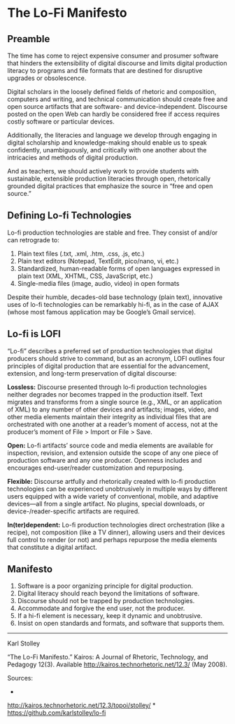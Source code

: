 # The Lo-Fi Manifesto

## Preamble

The time has come to reject expensive consumer and prosumer software that hinders the extensibility of digital discourse and limits digital production literacy to programs and file formats that are destined for disruptive upgrades or obsolescence.

Digital scholars in the loosely defined fields of rhetoric and composition, computers and writing, and technical communication should create free and open source artifacts that are software- and device-independent. Discourse posted on the open Web can hardly be considered free if access requires costly software or particular devices.

Additionally, the literacies and language we develop through engaging in digital scholarship and knowledge-making should enable us to speak confidently, unambiguously, and critically with one another about the intricacies and methods of digital production.

And as teachers, we should actively work to provide students with sustainable, extensible production literacies through open, rhetorically grounded digital practices that emphasize the source in “free and open source.”

## Defining Lo-fi Technologies

Lo-fi production technologies are stable and free. They consist of and/or can retrograde to:

1. Plain text files (.txt, .xml, .htm, .css, .js, etc.)
2. Plain text editors (Notepad, TextEdit, pico/nano, vi, etc.)
3. Standardized, human-readable forms of open languages expressed in plain text (XML, XHTML, CSS, JavaScript, etc.)
4. Single-media files (image, audio, video) in open formats

Despite their humble, decades-old base technology (plain text), innovative uses of lo-fi technologies can be remarkably hi-fi, as in the case of AJAX (whose most famous application may be Google’s Gmail service).

## Lo-fi is LOFI

“Lo-fi” describes a preferred set of production technologies that digital producers should strive to command, but as an acronym, LOFI outlines four principles of digital production that are essential for the advancement, extension, and long-term preservation of digital discourse:

**Lossless:** Discourse presented through lo-fi production technologies neither degrades nor becomes trapped in the production itself. Text migrates and transforms from a single source (e.g., XML, or an application of XML) to any number of other devices and artifacts; images, video, and other media elements maintain their integrity as individual files that are orchestrated with one another at a reader’s moment of access, not at the producer’s moment of File > Import or File > Save.

**Open:** Lo-fi artifacts’ source code and media elements are available for inspection, revision, and extension outside the scope of any one piece of production software and any one producer. Openness includes and encourages end-user/reader customization and repurposing.

**Flexible:** Discourse artfully and rhetorically created with lo-fi production technologies can be experienced unobtrusively in multiple ways by different users equipped with a wide variety of conventional, mobile, and adaptive devices—all from a single artifact. No plugins, special downloads, or device-/reader-specific artifacts are required.

**In(ter)dependent:** Lo-fi production technologies direct orchestration (like a recipe), not composition (like a TV dinner), allowing users and their devices full control to render (or not) and perhaps repurpose the media elements that constitute a digital artifact.

## Manifesto

1. Software is a poor organizing principle for digital production.
2. Digital literacy should reach beyond the limitations of software.
3. Discourse should not be trapped by production technologies.
4. Accommodate and forgive the end user, not the producer.
5. If a hi-fi element is necessary, keep it dynamic and unobtrusive.
6. Insist on open standards and formats, and software that supports them.

----

Karl Stolley

“The Lo-Fi Manifesto.” Kairos: A Journal of Rhetoric, Technology, and Pedagogy 12(3). Available  http://kairos.technorhetoric.net/12.3/ (May 2008).

Sources: 

* 
http://kairos.technorhetoric.net/12.3/topoi/stolley/
* 
https://github.com/karlstolley/lo-fi

